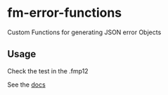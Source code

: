 # fm-error-functions
Custom Functions for generating JSON error Objects

## Usage
Check the test in the .fmp12

See the [docs](docs.md)